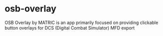 # osb-overlay
OSB Overlay by MATRIC is an app primarily focused on providing clickable button overlays for DCS (Digital Combat Simulator) MFD export
